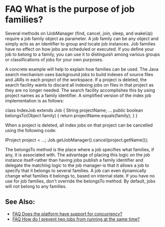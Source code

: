

FAQ What is the purpose of job families?
========================================

Several methods on IJobManager (find, cancel, join, sleep, and wakeUp) require a job family object as parameter. A job family can be any object and simply acts as an identifier to group and locate job instances. Job families have no effect on how jobs are scheduled or executed. If you define your job to belong to a family, you can use it to distinguish among various groups or classifications of jobs for your own purposes.

A concrete example will help to explain how families can be used. The Java search mechanism uses background jobs to build indexes of source files and JARs in each project of the workspace. If a project is deleted, the search facility wants to discard all indexing jobs on files in that project as they are no longer needed. The search facility accomplishes this by using project names as a family identifier. A simplified version of the index job implementation is as follows:

   class IndexJob extends Job {
      String projectName;
      ...
      public boolean belongsTo(Object family) {
         return projectName.equals(family);
      }
   }

When a project is deleted, all index jobs on that project can be cancelled using the following code:

   IProject project = ...;
   Job.getJobManager().cancel(project.getName());

The belongsTo method is the place where a job specifies what families, if any, it is associated with. The advantage of placing this logic on the job instance itself-rather than having jobs publish a family identifier and delegate the matching logic to the job manager-is that it allows a job to specify that it belongs to several families. A job can even dynamically change what families it belongs to, based on internal state. If you have no use for job families, don't override the belongsTo method. By default, jobs will not belong to any families.

See Also:
---------

*   [FAQ Does the platform have support for concurrency?](./FAQ_Does_the_platform_have_support_for_concurrency.md "FAQ Does the platform have support for concurrency?")
*   [FAQ How do I prevent two jobs from running at the same time?](./FAQ_How_do_I_prevent_two_jobs_from_running_at_the_same_time.md "FAQ How do I prevent two jobs from running at the same time?")

